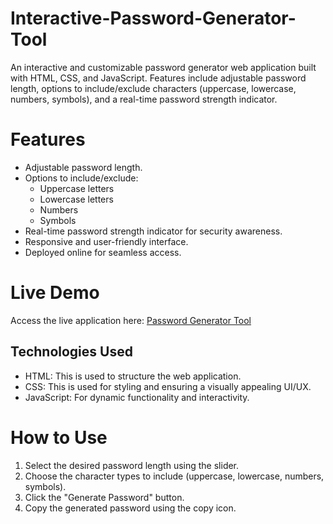 # Interactive-Password-Generator-Tool
An interactive and customizable password generator web application built with HTML, CSS, and JavaScript. Features include adjustable password length, options to include/exclude characters (uppercase, lowercase, numbers, symbols), and a real-time password strength indicator.

# Features
- Adjustable password length.
- Options to include/exclude:
  - Uppercase letters
  - Lowercase letters
  - Numbers
  - Symbols
- Real-time password strength indicator for security awareness.
- Responsive and user-friendly interface.
- Deployed online for seamless access.

# Live Demo
Access the live application here: [Password Generator Tool](https://passwordconstruct.netlify.app/)

## Technologies Used
- HTML: This is used to structure the web application.
- CSS: This is used for styling and ensuring a visually appealing UI/UX.
- JavaScript: For dynamic functionality and interactivity.

# How to Use
1. Select the desired password length using the slider.
2. Choose the character types to include (uppercase, lowercase, numbers, symbols).
3. Click the "Generate Password" button.
4. Copy the generated password using the copy icon.
